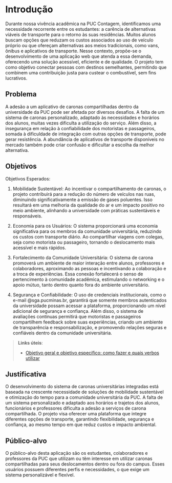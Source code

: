 # Introdução

Durante nossa vivência acadêmica na PUC Contagem, identificamos uma necessidade recorrente entre os estudantes: a carência de alternativas viáveis de transporte para o retorno às suas residências. Muitos alunos buscam opções que reduzam os custos associados ao uso de veículo próprio ou que ofereçam alternativas aos meios tradicionais, como vans, ônibus e aplicativos de transporte. Nesse contexto, propõe-se o desenvolvimento de uma aplicação web que atenda a essa demanda, oferecendo uma solução acessível, eficiente e de qualidade. O projeto tem como objetivo conectar pessoas com destinos semelhantes, permitindo que combinem uma contribuição justa para custear o combustível, sem fins lucrativos.



## Problema
A adesão a um aplicativo de caronas compartilhadas dentro da universidade da PUC pode ser afetada por diversos desafios. A falta de um sistema de caronas personalizado, adaptado às necessidades e horários dos alunos, muitas vezes dificulta a utilização do serviço. Além disso, a insegurança em relação à confiabilidade dos motoristas e passageiros, somada à dificuldade de integração com outras opções de transporte, pode gerar resistência. A abundância de aplicativos de transporte disponíveis no mercado também pode criar confusão e dificultar a escolha da melhor alternativa.



## Objetivos

Objetivos Esperados:

1.	Mobilidade Sustentável:
Ao incentivar o compartilhamento de caronas, o projeto contribuirá para a redução do número de veículos nas ruas, diminuindo significativamente a emissão de gases poluentes. Isso resultará em uma melhoria da qualidade do ar e um impacto positivo no meio ambiente, alinhando a universidade com práticas sustentáveis e responsáveis.

3.	Economia para os Usuários:
O sistema proporcionará uma economia significativa para os membros da comunidade universitária, reduzindo os custos com transporte diário. Ao compartilhar viagens com colegas, seja como motorista ou passageiro, tornando o deslocamento mais acessível e mais rápidos.
4.	Fortalecimento da Comunidade Universitária:
O sistema de carona promoverá um ambiente de maior interação entre alunos, professores e colaboradores, aproximando as pessoas e incentivando a colaboração e a troca de experiências. Essa conexão fortalecerá o senso de pertencimento à comunidade acadêmica, estimulando o networking e o apoio mútuo, tanto dentro quanto fora do ambiente universitário.

6.	Segurança e Confiabilidade:
O uso de credenciais institucionais, como o e-mail @sga.pucminas.br, garantirá que somente membros autenticados da universidade possam acessar a plataforma, proporcionando um nível adicional de segurança e confiança. Além disso, o sistema de avaliações contínuas permitirá que motoristas e passageiros compartilhem feedback sobre suas experiências, criando um ambiente de transparência e responsabilização, e promovendo relações seguras e confiáveis dentro da comunidade universitária.


 
> **Links úteis**:
> - [Objetivo geral e objetivo específico: como fazer e quais verbos utilizar](https://blog.mettzer.com/diferenca-entre-objetivo-geral-e-objetivo-especifico/)

## Justificativa

O desenvolvimento do sistema de caronas universitárias integradas está baseada na crescente necessidade de soluções de mobilidade sustentável e otimização do tempo para a comunidade universitária da PUC. A falta de um sistema personalizado e adaptado aos horários e trajetos dos alunos, funcionários e professores dificulta a adesão a serviços de carona compartilhada. O projeto visa oferecer uma plataforma que integre diferentes opções de transporte, garantindo flexibilidade, segurança e confiança, ao mesmo tempo em que reduz custos e impacto ambiental.

## Público-alvo

O público-alvo desta aplicação são os estudantes, colaboradores e professores da PUC que utilizam ou têm interesse em utilizar caronas compartilhadas para seus deslocamentos dentro ou fora do campus. Esses usuários possuem diferentes perfis e necessidades, o que exige um sistema personalizável e flexível.
